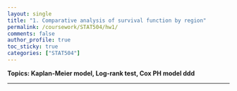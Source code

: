 ```yaml
---
layout: single
title: "1. Comparative analysis of survival function by region"
permalink: /coursework/STAT504/hw1/
comments: false
author_profile: true
toc_sticky: true
categories: ["STAT504"]
---
```


**Topics: Kaplan-Meier model, Log-rank test, Cox PH model ddd**

--- 

<object data="coursework/STAT504/_pdfs/hw1.pdf" width="1000" height="1000" type="application/pdf"></object>